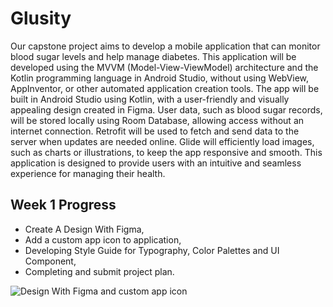 # Glusity

Our capstone project aims to develop a mobile application that can monitor blood sugar levels and help manage diabetes. This application will be developed using the MVVM (Model-View-ViewModel) architecture and the Kotlin programming language in Android Studio, without using WebView, AppInventor, or other automated application creation tools. The app will be built in Android Studio using Kotlin, with a user-friendly and visually appealing design created in Figma. User data, such as blood sugar records, will be stored locally using Room Database, allowing access without an internet connection. Retrofit will be used to fetch and send data to the server when updates are needed online. Glide will efficiently load images, such as charts or illustrations, to keep the app responsive and smooth. This application is designed to provide users with an intuitive and seamless experience for managing their health.

## Week 1 Progress

- Create A Design With Figma,
- Add a custom app icon to application,
- Developing Style Guide for Typography, Color Palettes and UI Component,
- Completing and submit project plan.


![Design With Figma and custom app icon](https://media.discordapp.net/attachments/1297122531362209832/1304358551644278855/Untitled_design.png?ex=672f1a10&is=672dc890&hm=3d134e446df44a81a4d3d691ceb9108b3a9fb461919a26d710f943ff53c62ab0&=&format=webp&quality=lossless&width=465&height=525)
